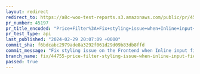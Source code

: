 ```yaml
---
layout: redirect
redirect_to: https://a8c-woo-test-reports.s3.amazonaws.com/public/pr/45197/api/index.html
pr_number: 45197
pr_title_encoded: "Price+Filter%3A+Fix+styling+issue+when+Inline+input+fields+is+enabled"
pr_test_type: api
last_published: "2024-02-29 20:07:09 +0000"
commit_sha: f6bdcabc2979ade8a3292f061d29d09b83db8ffd
commit_message: "Fix styling issue on the Frontend when Inline input fields is enabled"
branch_name: fix/44755-price-filter-styling-issue-when-inline-input-fields-is-enabled
passed: true
---
```

